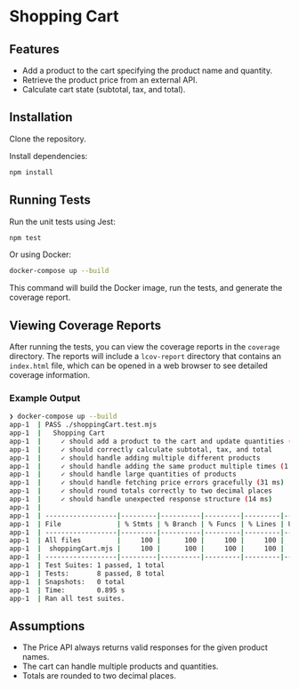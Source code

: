 # Shopping Cart

## Features

- Add a product to the cart specifying the product name and quantity.
- Retrieve the product price from an external API.
- Calculate cart state (subtotal, tax, and total).

## Installation

Clone the repository.

Install dependencies:
```bash
npm install
```

## Running Tests

Run the unit tests using Jest:

```bash
npm test
```

Or using Docker:

```bash
docker-compose up --build
```

This command will build the Docker image, run the tests, and generate the coverage report.

## Viewing Coverage Reports

After running the tests, you can view the coverage reports in the `coverage` directory. The reports will include a `lcov-report` directory that contains an `index.html` file, which can be opened in a web browser to see detailed coverage information.

### Example Output

```bash
❯ docker-compose up --build
app-1  | PASS ./shoppingCart.test.mjs
app-1  |   Shopping Cart
app-1  |     ✓ should add a product to the cart and update quantities (2 ms)
app-1  |     ✓ should correctly calculate subtotal, tax, and total
app-1  |     ✓ should handle adding multiple different products
app-1  |     ✓ should handle adding the same product multiple times (1 ms)
app-1  |     ✓ should handle large quantities of products
app-1  |     ✓ should handle fetching price errors gracefully (31 ms)
app-1  |     ✓ should round totals correctly to two decimal places
app-1  |     ✓ should handle unexpected response structure (14 ms)
app-1  | 
app-1  | ------------------|---------|----------|---------|---------|-------------------
app-1  | File              | % Stmts | % Branch | % Funcs | % Lines | Uncovered Line #s 
app-1  | ------------------|---------|----------|---------|---------|-------------------
app-1  | All files         |     100 |      100 |     100 |     100 |                   
app-1  |  shoppingCart.mjs |     100 |      100 |     100 |     100 |                   
app-1  | ------------------|---------|----------|---------|---------|-------------------
app-1  | Test Suites: 1 passed, 1 total
app-1  | Tests:       8 passed, 8 total
app-1  | Snapshots:   0 total
app-1  | Time:        0.895 s
app-1  | Ran all test suites.
```

## Assumptions

- The Price API always returns valid responses for the given product names.
- The cart can handle multiple products and quantities.
- Totals are rounded to two decimal places.
